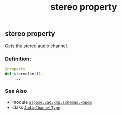 ﻿---
title: stereo property
second_title: Aspose.CAD for Python via .NET API References
description: 
type: docs
weight: 80
url: /python-net/aspose.cad.xmp.schemas.xmpdm/audiochanneltype/stereo/
is_root: false
---

## stereo property


Gets the stereo audio channel.
### Definition:
```python
@property
def stereo(self):
    ...
```

### See Also
* module [`aspose.cad.xmp.schemas.xmpdm`](../../)
* class [`AudioChannelType`](/cad/python-net/aspose.cad.xmp.schemas.xmpdm/audiochanneltype)
